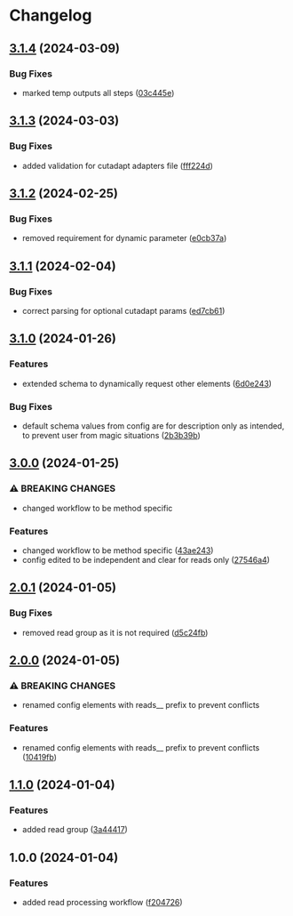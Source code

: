 # Changelog

## [3.1.4](https://github.com/xsitarcik/reads/compare/v3.1.3...v3.1.4) (2024-03-09)


### Bug Fixes

* marked temp outputs all steps ([03c445e](https://github.com/xsitarcik/reads/commit/03c445eec9d175ae2adb89c447f911747b622859))

## [3.1.3](https://github.com/xsitarcik/reads/compare/v3.1.2...v3.1.3) (2024-03-03)


### Bug Fixes

* added validation for cutadapt adapters file ([fff224d](https://github.com/xsitarcik/reads/commit/fff224d6c1f1d4f96dc5612a1fccee475a805585))

## [3.1.2](https://github.com/xsitarcik/reads/compare/v3.1.1...v3.1.2) (2024-02-25)


### Bug Fixes

* removed requirement for dynamic parameter ([e0cb37a](https://github.com/xsitarcik/reads/commit/e0cb37a9044a22c1be15675bde1e1cda005d4bf3))

## [3.1.1](https://github.com/xsitarcik/reads/compare/v3.1.0...v3.1.1) (2024-02-04)


### Bug Fixes

* correct parsing for optional cutadapt params ([ed7cb61](https://github.com/xsitarcik/reads/commit/ed7cb61b92974da0486f426bcc474cd9b841a068))

## [3.1.0](https://github.com/xsitarcik/reads/compare/v3.0.0...v3.1.0) (2024-01-26)


### Features

* extended schema to dynamically request other elements ([6d0e243](https://github.com/xsitarcik/reads/commit/6d0e243b77c9d1dfe32e218a571dc75afeb6bff7))


### Bug Fixes

* default schema values from config are for description only as intended, to prevent user from magic situations ([2b3b39b](https://github.com/xsitarcik/reads/commit/2b3b39b5a2b986b08c7801ce2a514418eca13135))

## [3.0.0](https://github.com/xsitarcik/reads/compare/v2.0.1...v3.0.0) (2024-01-25)


### ⚠ BREAKING CHANGES

* changed workflow to be method specific

### Features

* changed workflow to be method specific ([43ae243](https://github.com/xsitarcik/reads/commit/43ae24301194d4816774952ff96c7cc6664cf075))
* config edited to be independent and clear for reads only ([27546a4](https://github.com/xsitarcik/reads/commit/27546a4631d344a87d8a2b0730d076f1710b0225))

## [2.0.1](https://github.com/xsitarcik/reads/compare/v2.0.0...v2.0.1) (2024-01-05)


### Bug Fixes

* removed read group as it is not required ([d5c24fb](https://github.com/xsitarcik/reads/commit/d5c24fb344970c176a27b401d8e54b81e3757670))

## [2.0.0](https://github.com/xsitarcik/reads/compare/v1.1.0...v2.0.0) (2024-01-05)


### ⚠ BREAKING CHANGES

* renamed config elements with reads__ prefix to prevent conflicts

### Features

* renamed config elements with reads__ prefix to prevent conflicts ([10419fb](https://github.com/xsitarcik/reads/commit/10419fb82491d98d2b9a20a9b1767dbbb7fb9646))

## [1.1.0](https://github.com/xsitarcik/reads/compare/v1.0.0...v1.1.0) (2024-01-04)


### Features

* added read group ([3a44417](https://github.com/xsitarcik/reads/commit/3a444178e36223897f92ba3dd90968a9b1f1c662))

## 1.0.0 (2024-01-04)


### Features

* added read processing workflow ([f204726](https://github.com/xsitarcik/reads/commit/f20472652f67a8fd89f26431c82e2aafd828f877))
